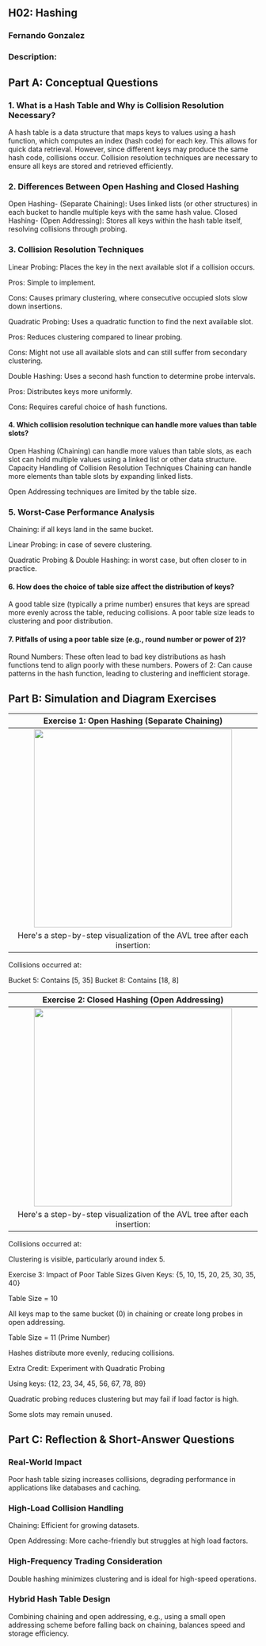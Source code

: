 ## H02: Hashing
### Fernando Gonzalez
### Description: 


## Part A: Conceptual Questions


### 1. What is a Hash Table and Why is Collision Resolution Necessary?
A hash table is a data structure that maps keys to values using a hash function, which computes an index (hash code) for each key. This allows for quick data retrieval. 
However, since different keys may produce the same hash code, collisions occur. Collision resolution techniques are necessary to ensure all keys are stored and retrieved efficiently.


### 2. Differences Between Open Hashing and Closed Hashing
Open Hashing- (Separate Chaining): Uses linked lists (or other structures) in each bucket to handle multiple keys with the same hash value.
Closed Hashing- (Open Addressing): Stores all keys within the hash table itself, resolving collisions through probing.


### 3. Collision Resolution Techniques
Linear Probing: Places the key in the next available slot if a collision occurs.

Pros: Simple to implement.

Cons: Causes primary clustering, where consecutive occupied slots slow down insertions.

Quadratic Probing: Uses a quadratic function to find the next available slot.

Pros: Reduces clustering compared to linear probing.

Cons: Might not use all available slots and can still suffer from secondary clustering.

Double Hashing: Uses a second hash function to determine probe intervals.

Pros: Distributes keys more uniformly.

Cons: Requires careful choice of hash functions.

#### 4. Which collision resolution technique can handle more values than table slots? 
Open Hashing (Chaining) can handle more values than table slots, as each slot can hold multiple values using a linked list or other data structure. 
Capacity Handling of Collision Resolution Techniques
Chaining can handle more elements than table slots by expanding linked lists.

Open Addressing techniques are limited by the table size.


### 5. Worst-Case Performance Analysis
Chaining:  if all keys land in the same bucket.

Linear Probing:  in case of severe clustering.

Quadratic Probing & Double Hashing:  in worst case, but often closer to  in practice.

#### 6. How does the choice of table size affect the distribution of keys? 
A good table size (typically a prime number) ensures that keys are spread more evenly across the table, reducing collisions. A poor table size leads to clustering and poor distribution.

#### 7. Pitfalls of using a poor table size (e.g., round number or power of 2)?
Round Numbers: These often lead to bad key distributions as hash functions tend to align poorly with these numbers.
Powers of 2: Can cause patterns in the hash function, leading to clustering and inefficient storage.

## Part B: Simulation and Diagram Exercises

| Exercise 1: Open Hashing (Separate Chaining)|
| :------------------------------------------------------------------------:|
| <img src="https://i.imgur.com/bvMeGMH.png" width="400" >  |
|Here's a step-by-step visualization of the AVL tree after each insertion:
Collisions occurred at:

Bucket 5: Contains [5, 35]
Bucket 8: Contains [18, 8]







|Exercise 2: Closed Hashing (Open Addressing)|
| :------------------------------------------------------------------------:|
| <img src="https://i.imgur.com/bvMeGMH.png" width="400" >  |
|Here's a step-by-step visualization of the AVL tree after each insertion:
Collisions occurred at:


Clustering is visible, particularly around index 5.







Exercise 3: Impact of Poor Table Sizes
Given Keys: {5, 10, 15, 20, 25, 30, 35, 40}

Table Size = 10

All keys map to the same bucket (0) in chaining or create long probes in open addressing.

Table Size = 11 (Prime Number)

Hashes distribute more evenly, reducing collisions.


Extra Credit: Experiment with Quadratic Probing

Using keys: {12, 23, 34, 45, 56, 67, 78, 89}

Quadratic probing reduces clustering but may fail if load factor is high.

Some slots may remain unused.


## Part C: Reflection & Short-Answer Questions

### Real-World Impact
Poor hash table sizing increases collisions, degrading performance in applications like databases and caching.


### High-Load Collision Handling
Chaining: Efficient for growing datasets.

Open Addressing: More cache-friendly but struggles at high load factors.


### High-Frequency Trading Consideration
Double hashing minimizes clustering and is ideal for high-speed operations.


### Hybrid Hash Table Design
Combining chaining and open addressing, e.g., using a small open addressing scheme before falling back on chaining, balances speed and storage efficiency.
